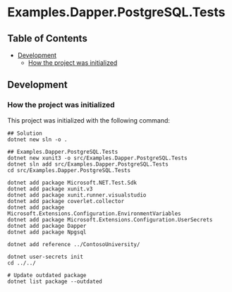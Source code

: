 # Examples.Dapper.PostgreSQL.Tests

## Table of Contents <!-- omit in toc -->

- [Development](#development)
  - [How the project was initialized](#how-the-project-was-initialized)

## Development

### How the project was initialized

This project was initialized with the following command:

```shell
## Solution
dotnet new sln -o .

## Examples.Dapper.PostgreSQL.Tests
dotnet new xunit3 -o src/Examples.Dapper.PostgreSQL.Tests
dotnet sln add src/Examples.Dapper.PostgreSQL.Tests
cd src/Examples.Dapper.PostgreSQL.Tests

dotnet add package Microsoft.NET.Test.Sdk
dotnet add package xunit.v3
dotnet add package xunit.runner.visualstudio
dotnet add package coverlet.collector
dotnet add package Microsoft.Extensions.Configuration.EnvironmentVariables
dotnet add package Microsoft.Extensions.Configuration.UserSecrets
dotnet add package Dapper
dotnet add package Npgsql

dotnet add reference ../ContosoUniversity/

dotnet user-secrets init
cd ../../

# Update outdated package
dotnet list package --outdated
```
